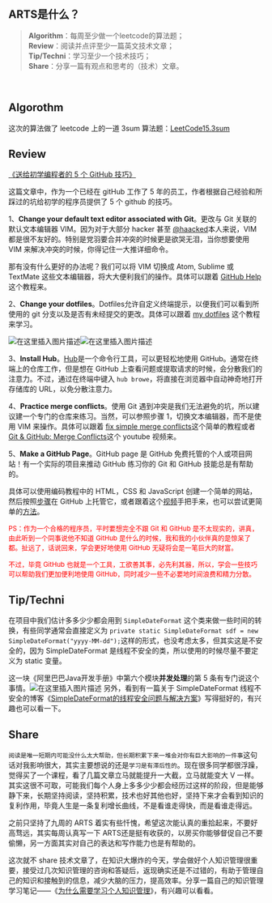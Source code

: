 ## ARTS是什么？<br>
> **Algorithm**：每周至少做一个leetcode的算法题；<br>
> **Review**：阅读并点评至少一篇英文技术文章；<br>
> **Tip/Techni**：学习至少一个技术技巧；<br>
> **Share**：分享一篇有观点和思考的（技术）文章。<br>

<br>

## Algorothm
这次的算法做了 leetcode 上的一道 3sum 算法题：[LeetCode15.3sum](https://blog.csdn.net/Big_Rotor/article/details/90354566)
## Review
[《送给初学编程者的 5 个 GitHub 技巧》](https://medium.com/free-code-camp/5-github-tips-for-new-coders-2f312689ffd5)

这篇文章中，作为一个已经在 gitHub  工作了 5 年的员工，作者根据自己经验和所踩过的坑给初学的程序员提供了 5 个 github 的技巧。

1、**Change your default text editor associated with Git**。更改与 Git 关联的默认文本编辑器 VIM。因为对于大部分 hacker 甚至 [@haacked](https://twitter.com/haacked)本人来说，VIM 都是很不友好的。特别是党羽要合并冲突的时候更是欲哭无泪，当你想要使用 VIM 来解决冲突的时候，你得记住一大推详细命令。

那有没有什么更好的办法呢？我们可以将 VIM 切换成 Atom, Sublime 或 TextMate 这些文本编辑器，将大大便利我们的操作。具体可以跟着 [GitHub Help](https://help.github.com/en/articles/associating-text-editors-with-git) 这个教程来。

2、**Change your dotfiles**。Dotfiles允许自定义终端提示，以便我们可以看到所使用的 git 分支以及是否有未经提交的更改。具体可以跟着 [my dotfiles](https://github.com/alysonla/dotfiles) 这个教程来学习。

![在这里插入图片描述](https://img-blog.csdnimg.cn/20190530231940685.png)![在这里插入图片描述](https://img-blog.csdnimg.cn/20190530231954422.png)

3、**Install Hub**。[Hub](https://github.com/github/hub)是一个命令行工具，可以更轻松地使用 GitHub。通常在终端上的仓库工作，但是想在 GitHub 上查看问题或提取请求的时候，会分散我们的注意力。不过，通过在终端中键入 `hub browe`，将直接在浏览器中自动神奇地打开存储库的 URL，以免分散注意力。

4、**Practice merge conflicts**。使用 Git 遇到冲突是我们无法避免的坑，所以建议建一个专门的仓库来练习。当然，可以参照步骤 1，切换文本编辑器，而不是使用 VIM 来操作。具体可以跟着 [fix simple merge conflicts](https://github.blog/2016-12-12-resolve-simple-merge-conflicts-on-github/)这个简单的教程或者 [Git & GitHub: Merge Conflicts](https://youtu.be/sfT0WrChMrM)这个 youtube 视频来。

5、**Make a GitHub Page**。GitHub page 是 GitHub 免费托管的个人或项目网站！有一个实际的项目来推动 GitHub 练习你的 Git 和 GitHub 技能总是有帮助的。

具体可以使用编码教程中的 HTML，CSS 和 JavaScript 创建一个简单的网站，然后按照[步骤](https://pages.github.com/)在 GitHub 上托管它，或者跟着这个[视频](https://www.youtube.com/watch?v=rRGrT0wsJxI)手把手来，也可以尝试更简单的[方法](https://github.com/jlord/forkngo)。

<font size='2' color='red'>PS：作为一个合格的程序员，平时要想完全不跟 Git 和 GitHub 是不太现实的，讲真，由此听到一个同事说他不知道 GitHub 是什么的时候，我和我的小伙伴真的是惊呆了都。扯远了，话说回来，学会更好地使用 GitHub 无疑将会是一笔巨大的财富。</font>

<font size='2.5' color='red'>不过，毕竟 GitHub 也就是一个工具，工欲善其事，必先利其器，所以，学会一些技巧可以帮助我们更加便利地使用 GitHub，同时减少一些不必要地时间浪费和精力分散。</font>
## Tip/Techni
在项目中我们估计多多少少都会用到 `SimpleDateFormat` 这个类来做一些时间的转换，有些同学通常会直接定义为  `private static SimpleDateFormat sdf = new SimpleDateFormat("yyyy-MM-dd");`这样的形式，也没考虑太多，但其实这是不安全的，因为 SimpleDateFormat 是线程不安全的类，所以使用的时候尽量不要定义为 static 变量。

这一块《阿里巴巴Java开发手册》中第六个模块**并发处理**的第 5 条有专门说这个事情。![在这里插入图片描述](https://img-blog.csdnimg.cn/201906021343258.png?x-oss-process=image/watermark,type_ZmFuZ3poZW5naGVpdGk,shadow_10,text_aHR0cHM6Ly9ibG9nLmNzZG4ubmV0L0JpZ19Sb3Rvcg==,size_16,color_FFFFFF,t_70)
另外，看到有一篇关于 SimpleDateFormat 线程不安全的博客《[SimpleDateFormat的线程安全问题与解决方案](https://www.cnblogs.com/zemliu/archive/2013/08/29/3290585.html)》写得挺好的，有兴趣也可以看一下。
## Share
`阅读是唯一短期内可能没什么太大帮助，但长期积累下来一堆会对你有巨大影响的一件事`这句话对我影响很大，其实主要想说的还是`学习是有滞后性的`。现在很多同学都很浮躁，觉得买了一个课程，看了几篇文章立马就能提升一大截，立马就能变大 V 一样。其实这很不可取，可能我们每个人身上多多少少都会经历过这样的阶段，但是能够静下来，长期坚持阅读，坚持积累，技术也好其他也好，坚持下来才会看到知识的复利作用，毕竟人生是一条复利增长曲线，不是看谁走得快，而是看谁走得远。

之前只坚持了九周的 ARTS 着实有些忏愧，希望这次能认真的重拾起来，不要好高骛远，其实每周认真写一下 ARTS还是挺有收获的，以房买你能够督促自己不要偷懒，另一方面其实对自己的表达和写作能力也是有帮助的。

这次就不 share 技术文章了，在知识大爆炸的今天，学会做好个人知识管理很重要，接受过几次知识管理的咨询和答疑后，返现确实还是不过错的，有助于管理自己的知识和接触到的信息，减少大脑的压力，提高效率。分享一篇自己的知识管理学习笔记——《[为什么需要学习个人知识管理](https://app.yinxiang.com/fx/6a08ecea-2bf0-4878-8e1d-88c2fa7eff32)》，有兴趣可以看看。
